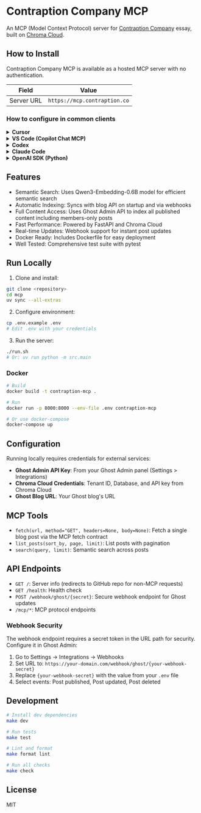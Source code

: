 # Contraption Company MCP

An MCP (Model Context Protocol) server for [Contraption Company](https://contraption.co) essay, built on [Chroma Cloud](https://trychroma.com).

## How to Install

Contraption Company MCP is available as a hosted MCP server with no authentication.

| Field      | Value                        |
| ---------- | ---------------------------- |
| Server URL | `https://mcp.contraption.co`  |

### How to configure in common clients

<details>
<summary><b>Cursor</b></summary>

Create or edit `~/.cursor/mcp.json`:

```json
{
  "mcpServers": {
    "contraption-company": {
      "url": "https://mcp.contraption.co"
    }
  }
}
```

</details>

<details>
<summary><b>VS Code (Copilot Chat MCP)</b></summary>

Create or edit `.vscode/mcp.json`:

```json
{
  "servers": {
    "contraption-company": {
      "type": "http",
      "url": "https://mcp.contraption.co"
    }
  }
}
```

</details>

<details>
<summary><b>Codex</b></summary>

Add to `~/.codex/config.toml`:

```toml
[mcp_servers.contraption-company]
command = "npx"
args = ["mcp-remote", "--transport", "http", "https://mcp.contraption.co"]
```

</details>

<details>
<summary><b>Claude Code</b></summary>

Run in your terminal:

```bash
claude mcp add --transport http contraption-company https://mcp.contraption.co
```

</details>

<details>
<summary><b>OpenAI SDK (Python)</b></summary>

```python
from openai import OpenAI

client = OpenAI()

response = client.responses.create(
    model="gpt-5",
    input="List the newest Contraption Company blog posts.",
    tools=[
        {
            "type": "mcp",
            "server_label": "contraption-company",
            "server_url": "https://mcp.contraption.co",
            "require_approval": "never",
        }
    ],
)
print(response)
```

</details>

## Features

- Semantic Search: Uses Qwen3-Embedding-0.6B model for efficient semantic search
- Automatic Indexing: Syncs with blog API on startup and via webhooks
- Full Content Access: Uses Ghost Admin API to index all published content including members-only posts
- Fast Performance: Powered by FastAPI and Chroma Cloud
- Real-time Updates: Webhook support for instant post updates
- Docker Ready: Includes Dockerfile for easy deployment
- Well Tested: Comprehensive test suite with pytest

## Run Locally

1. Clone and install:

```bash
git clone <repository>
cd mcp
uv sync --all-extras
```

2. Configure environment:

```bash
cp .env.example .env
# Edit .env with your credentials
```

3. Run the server:

```bash
./run.sh
# Or: uv run python -m src.main
```

### Docker

```bash
# Build
docker build -t contraption-mcp .

# Run
docker run -p 8000:8000 --env-file .env contraption-mcp

# Or use docker-compose
docker-compose up
```

## Configuration

Running locally requires credentials for external services:

- **Ghost Admin API Key**: From your Ghost Admin panel (Settings > Integrations)
- **Chroma Cloud Credentials**: Tenant ID, Database, and API key from Chroma Cloud
- **Ghost Blog URL**: Your Ghost blog's URL

## MCP Tools

- `fetch(url, method="GET", headers=None, body=None)`: Fetch a single blog post via the MCP fetch contract
- `list_posts(sort_by, page, limit)`: List posts with pagination
- `search(query, limit)`: Semantic search across posts

## API Endpoints

- `GET /`: Server info (redirects to GitHub repo for non-MCP requests)
- `GET /health`: Health check
- `POST /webhook/ghost/{secret}`: Secure webhook endpoint for Ghost updates
- `/mcp/*`: MCP protocol endpoints

### Webhook Security

The webhook endpoint requires a secret token in the URL path for security. Configure it in Ghost Admin:

1. Go to Settings → Integrations → Webhooks
2. Set URL to: `https://your-domain.com/webhook/ghost/{your-webhook-secret}`
3. Replace `{your-webhook-secret}` with the value from your `.env` file
4. Select events: Post published, Post updated, Post deleted

## Development

```bash
# Install dev dependencies
make dev

# Run tests
make test

# Lint and format
make format lint

# Run all checks
make check
```

## License

MIT
